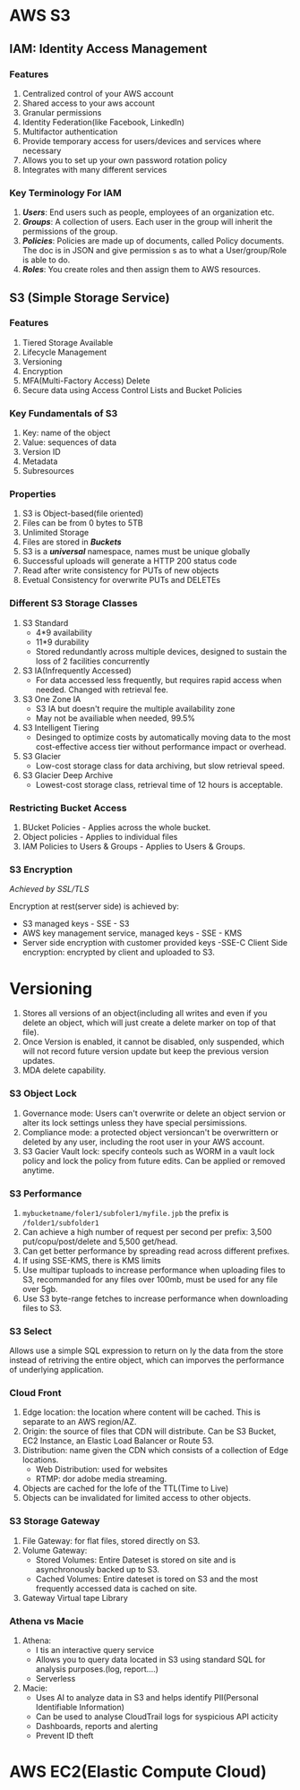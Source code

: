 # AWS S3

## IAM: Identity Access Management

### Features
1. Centralized control of your AWS account
2. Shared access to your aws account
3. Granular permissions
4. Identity Federation(like Facebook, LinkedIn)
5. Multifactor authentication
6. Provide temporary access for users/devices and services where necessary
7. Allows you to set up your own password rotation policy
8. Integrates with many different services

### Key Terminology For IAM
1. ***Users***: End users such as people, employees of an organization etc.
2. ***Groups***: A collection of users. Each user in the group will inherit the permissions of the group.
3. ***Policies***: Policies are made up of documents, called Policy documents. The doc is in JSON and give permission s as to what a User/group/Role is able to do.
4. ***Roles***: You create roles and then assign them to AWS resources.

## S3 (Simple Storage Service)

### Features
1. Tiered Storage Available
2. Lifecycle Management
3. Versioning
4. Encryption
5. MFA(Multi-Factory Access) Delete
6. Secure data using Access Control Lists and Bucket Policies

### Key Fundamentals of S3
1. Key: name of the object
2. Value: sequences of data
3. Version ID
4. Metadata
5. Subresources

### Properties
1. S3 is Object-based(file oriented)
2. Files can be from 0 bytes to 5TB
3. Unlimited Storage
4. Files are stored in ***Buckets***
5. S3 is a ***universal*** namespace, names must be unique globally
6. Successful uploads will generate a HTTP 200 status code
7. Read after write consistency for PUTs of new objects
8. Evetual Consistency for overwrite PUTs and DELETEs

### Different S3 Storage Classes
1. S3 Standard 
   - 4*9 availability
   - 11*9 durability
   - Stored redundantly across multiple devices, designed to sustain the loss of 2 facilities concurrently
2. S3 IA(Infrequently Accessed)
   - For data accessed less frequently, but requires rapid access when needed. Changed with retrieval fee.
3. S3 One Zone IA
   - S3 IA but doesn't require the multiple availability zone
   - May not be availiable when needed, 99.5%
4. S3 Intelligent Tiering
   - Desinged to optimize costs by automatically moving data to the most cost-effective access tier without performance impact or overhead.
5. S3 Glacier
   - Low-cost storage class for data archiving, but slow retrieval speed.
6. S3 Glacier Deep Archive
   - Lowest-cost storage class, retrieval time of 12 hours is acceptable.

### Restricting Bucket Access
1.  BUcket Policies - Applies across the whole bucket.
2.  Object policies - Applies to individual files
3.  IAM Policies to Users & Groups - Applies to Users & Groups.

### S3 Encryption 
*Achieved by SSL/TLS*

Encryption at rest(server side) is achieved by:
- S3 managed keys - SSE - S3
- AWS key management service, managed keys - SSE - KMS
- Server side encryption with customer provided keys -SSE-C
Client Side encryption: encrypted by client and uploaded to S3.

# Versioning
1. Stores all versions of an object(including all writes and even if you delete an object, which will just create a delete marker on top of that file).
2. Once Version is enabled, it cannot be disabled, only suspended, which will not record future version update but keep the previous version updates.
3. MDA delete capability.

### S3 Object Lock
1. Governance mode: Users can't overwrite or delete an object servion or alter its lock settings unless they have special persimissions.
2. Compliance mode: a protected object versioncan't be overwrittern or deleted by any user, including the root user in your AWS account.
3. S3 Gacier Vault lock: specify conteols such as WORM in a vault lock policy and lock the policy from future edits. Can be applied or removed anytime.

### S3 Performance
1. `mybucketname/foler1/subfoler1/myfile.jpb` the prefix is `/folder1/subfolder1`
2. Can achieve a high number of request per second per prefix: 3,500 put/copu/post/delete and 5,500 get/head.
3. Can get better performance by spreading read across different prefixes.
4. If using SSE-KMS, there is KMS limits
5. Use multipar tuploads to increase performance when uploading files to S3, recommanded for any files over 100mb, must be used for any file over 5gb. 
6. Use S3 byte-range fetches to increase performance when downloading files to S3.

### S3 Select
Allows use a simple SQL expression to return on ly the data from the store instead of retriving the entire object, which can imporves the performance of underlying application.

### Cloud Front
1. Edge location: the location where content will be cached. This is separate to an AWS region/AZ.
2. Origin: the source of files that CDN will distribute. Can be S3 Bucket, EC2 Instance, an Elastic Load Balancer or Route 53.
3. Distribution: name given the CDN which consists of a collection of Edge locations.
   - Web Distribution: used for websites
   - RTMP: dor adobe media streaming.
4.  Objects are cached for the lofe of the TTL(Time to Live)
5.  Objects can be invalidated for limited access to other objects.

### S3 Storage Gateway
1. File Gateway: for flat files, stored directly on S3.
2. Volume Gateway:
   - Stored Volumes: Entire Dateset is stored on site and is asynchronously backed up to S3.
   - Cached Volumes: Entire dateset is tored on S3 and the most frequently accessed data is cached on site.
3. Gateway Virtual tape Library

### Athena vs Macie
1. Athena:
   - I tis an interactive query service
   - Allows you to query data located in S3 using standard SQL for analysis purposes.(log, report....)
   - Serverless
2. Macie:
   - Uses AI to analyze data in S3 and helps identify PII(Personal Identifiable Information)
   - Can be used to analyse CloudTrail logs for syspicious API acticity
   - Dashboards, reports and alerting
   - Prevent ID theft


# AWS EC2(Elastic Compute Cloud)

